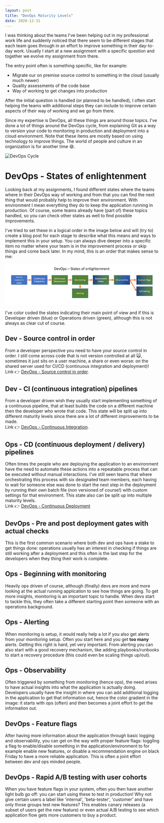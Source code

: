 ```yaml
---
layout: post
title: "DevOps Maturity Levels"
date: 2020-12-31
---
```


I was thinking about the teams I've been helping out in my professional work life and suddenly noticed that there seem to be different stages that each team goes through in an effort to improve something in their day-to-day work. Usually I start at a new assignment with a specific question and together we evolve my assignment from there. 

The entry point often is something specific, like for example:
* Migrate our on premise source control to something in the cloud (usually much newer)
* Quality assessments of the code base
* Way of working to get changes into production

After the initial question is handled (or planned to be handled), I often start helping the teams with additional steps they can include to improve certain aspects of their way of working and we go from there.

Since my expertise is DevOps, all these things are around those topics. I've done a lot of things around the DevOps cycle, from explaining Git as a way to version your code to monitoring in production and deployment into a cloud environment.
Note that these items are mostly based on using technology to improve things. The world of people and culture in an organization is for another time 😄.

![DevOps Cycle](/images/20201231/20201231_01_DevOpsCycle?v2.png)

# DevOps - States of enlightenment
Looking back at my assignments, I found different states where the teams where in their DevOps way of working and from that you can find the next thing that would probably help to improve their environment. With environment I mean everything they do to keep the application running in production. Of course, some teams already have (part of) these topics handled, so you can check other states as well to find possible improvements.

I've tried to set these in a logical order in the image below and will (try to) create a blog post for each stage to describe what this means and ways to implement this in your setup. You can always dive deeper into a specific item no matter where your team is in the improvement process or skip things and come back later. In my mind, this is an order that makes sense to me:

![Displaying the different States of Enlightenment](/images/20201231/20201231_01_StatesOfEnlightenment.png)

I've color coded the states indicating their main point of view and if this is Developer driven (blue) or Operations driven (green), although this is not always as clear cut of course.

## Dev - Source control in order
From a developer perspective you need to have your source control in order. I still come across code that is not version controlled at all 🙀, sometimes it just sits on a user machine, a share or even worse: on the shared server used for CI/CD (continuous integration and deployment)!  
Link 👉 [DevOps - Source control in order](/blog/2020/12/31/DevOps-Source-Control).

## Dev - CI (continuous integration) pipelines
From a developer driven wish they usually start implementing something of a continuous pipeline, that at least builds the code on a different machine then the developer who wrote that code. This state will be split up into different maturity levels since there are a lot of different improvements to be made.  
Link 👉 [DevOps - Continuous Integration](/blog/2020/12/31/DevOps-Continuous-Integration).

## Ops - CD (continuous deployment / delivery) pipelines
Often times the people who are deploying the application to an environment have the need to automate these actions into a repeatable process that can be executed without manual interactions. I've still seen teams that where orchestrating this process with six designated team members, each having to wait for someone else was done to start the next step in the deployment by running their own batch file (non versioned of course!) with custom settings for that environment. This state also can be split up into multiple maturity levels.  
Link 👉 [DevOps - Continuous Deployment](/blog/2020/12/31/DevOps-Continuous-Deployment)  

## DevOps - Pre and post deployment gates with actual checks
This is the first common scenario where both dev and ops have a stake to get things done: operations usually has an interest in checking if things are still working after a deployment and this often is the last step for the developers when they thing their work is complete. 

## Ops - Beginning with monitoring 
Heavily ops driven of course, although (finally) devs are more and more looking at the actual running application to see how things are going. To get more insights, monitoring is an important topic to handle. When devs start to tackle this, they often take a different starting point then someone with an operations background.

## Ops - Alerting
When monitoring is setup, it would really help a lot if you also get alerts from your monitoring setup. Often you start here and you get **too many** alerts. Getting this right is hard, yet very important. From alerting you can also start with a good recovery mechanism, like adding playbooks/runbooks to start a recovery procedure (this could even be scaling things up/out).

## Ops - Observability
Often triggered by something from monitoring (hence ops), the need arises to have actual insights into what the application is actually doing. Developers usually have the insight in where you can add additional logging in the application to get that information out, hence the color gradient in the image: it starts with ops (often) and then becomes a joint effort to get the information out.

## DevOps - Feature flags
After having more information about the application through basic logging and observability, you can get on the way with proper feature flags: toggling a flag to enable/disable something in the application/environment to for example enable new features, or disable a recommendation engine on black Friday to have a more reliable application. This is often a joint effort between dev and ops minded people.

## DevOps - Rapid A/B testing with user cohorts
When you have feature flags in your system, often you then have another light bulb go off: you can start using these to test in production! Why not give certain users a label like 'internal', 'beta-tester', 'customer' and have only those groups test new features? This enables canary releases (a subset of users get the new feature) or even actual A/B testing to see which application flow gets more customers to buy a product. 